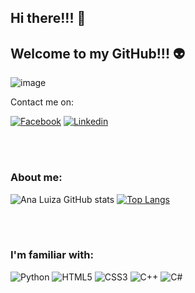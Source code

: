 ## Hi there!!! :rocket:
## Welcome to my GitHub!!! :alien:

<!--![a9a51fb19fa26a031d6c83393e34fab4](https://user-images.githubusercontent.com/60478797/113616470-7d026080-962b-11eb-83f5-80662a2f0b5d.gif)--> 
![image](https://cdn.dribbble.com/users/1138875/screenshots/4669703/404_animation.gif)

Contact me on:

[![Facebook](https://img.shields.io/badge/Facebook-1877F2?style=for-the-badge&logo=facebook&logoColor=white)](https://www.facebook.com/aluizacalixto)
[![Linkedin](https://img.shields.io/badge/LinkedIn-0077B5?style=for-the-badge&logo=linkedin&logoColor=white)](https://www.linkedin.com/in/analuizafariacalixto/)

<br><br>

### About me:

![Ana Luiza GitHub stats](https://github-readme-stats.vercel.app/api?username=annielu2&show_icons=true&theme=dracula) [![Top Langs](https://github-readme-stats.vercel.app/api/top-langs/?username=annielu2)](https://github.com/anuraghazra/github-readme-stats)

<br><br>

### I'm familiar with:

![Python](https://img.shields.io/badge/Python-3776AB?style=for-the-badge&logo=python&logoColor=white)
![HTML5](https://img.shields.io/badge/HTML5-E34F26?style=for-the-badge&logo=html5&logoColor=white)
![CSS3](https://img.shields.io/badge/CSS3-1572B6?style=for-the-badge&logo=css3&logoColor=white)
![C++](https://img.shields.io/badge/C%2B%2B-00599C?style=for-the-badge&logo=c%2B%2B&logoColor=white)
![C#](https://img.shields.io/badge/C%23-239120?style=for-the-badge&logo=c-sharp&logoColor=white)


